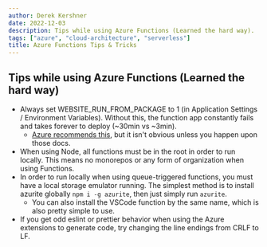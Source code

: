 ```yaml
---
author: Derek Kershner
date: 2022-12-03
description: Tips while using Azure Functions (Learned the hard way).
tags: ["azure", "cloud-architecture", "serverless"]
title: Azure Functions Tips & Tricks
---
```


## Tips while using Azure Functions (Learned the hard way)

-   Always set WEBSITE_RUN_FROM_PACKAGE to 1 (in Application Settings / Environment Variables). Without this, the function app constantly fails and takes forever to deploy (~30min vs ~3min).
    -   [Azure recommends this](https://learn.microsoft.com/en-us/azure/azure-functions/run-functions-from-deployment-package), but it isn't obvious unless you happen upon those docs.
-   When using Node, all functions must be in the root in order to run locally. This means no monorepos or any form of organization when using Functions.
-   In order to run locally when using queue-triggered functions, you must have a local storage emulator running. The simplest method is to install azurite globally `npm i -g azurite`, then just simply run `azurite`.
    -   You can also install the VSCode function by the same name, which is also pretty simple to use.
-   If you get odd eslint or prettier behavior when using the Azure extensions to generate code, try changing the line endings from CRLF to LF.
